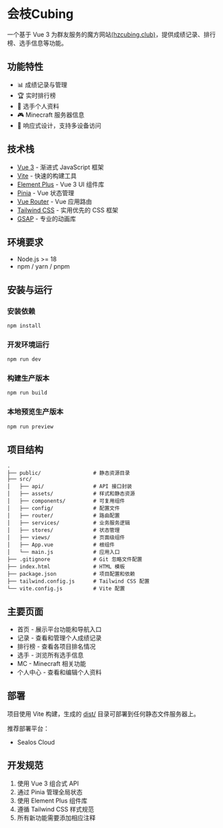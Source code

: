 # 会枝Cubing

一个基于 Vue 3 为群友服务的魔方网站[(hzcubing.club)](hzcubing.club)，提供成绩记录、排行榜、选手信息等功能。

## 功能特性

- 📊 成绩记录与管理
- 🏆 实时排行榜
- 👤 选手个人资料
- 🎮 Minecraft 服务器信息
- 📱 响应式设计，支持多设备访问

## 技术栈

- [Vue 3](https://v3.vuejs.org/) - 渐进式 JavaScript 框架
- [Vite](https://vitejs.dev/) - 快速的构建工具
- [Element Plus](https://element-plus.org/) - Vue 3 UI 组件库
- [Pinia](https://pinia.vuejs.org/) - Vue 状态管理
- [Vue Router](https://router.vuejs.org/) - Vue 应用路由
- [Tailwind CSS](https://tailwindcss.com/) - 实用优先的 CSS 框架
- [GSAP](https://greensock.com/gsap/) - 专业的动画库

## 环境要求

- Node.js >= 18
- npm / yarn / pnpm

## 安装与运行

### 安装依赖

```bash
npm install
```

### 开发环境运行

```bash
npm run dev
```

### 构建生产版本

```bash
npm run build
```

### 本地预览生产版本

```bash
npm run preview
```

## 项目结构

```
.
├── public/                 # 静态资源目录
├── src/
│   ├── api/                # API 接口封装
│   ├── assets/             # 样式和静态资源
│   ├── components/         # 可复用组件
│   ├── config/             # 配置文件
│   ├── router/             # 路由配置
│   ├── services/           # 业务服务逻辑
│   ├── stores/             # 状态管理
│   ├── views/              # 页面级组件
│   ├── App.vue             # 根组件
│   └── main.js             # 应用入口
├── .gitignore              # Git 忽略文件配置
├── index.html              # HTML 模板
├── package.json            # 项目配置和依赖
├── tailwind.config.js      # Tailwind CSS 配置
└── vite.config.js          # Vite 配置
```

## 主要页面

- 首页 - 展示平台功能和导航入口
- 记录 - 查看和管理个人成绩记录
- 排行榜 - 查看各项目排名情况
- 选手 - 浏览所有选手信息
- MC - Minecraft 相关功能
- 个人中心 - 查看和编辑个人资料

## 部署

项目使用 Vite 构建，生成的 [dist/](file:///home/devbox/project/dist/) 目录可部署到任何静态文件服务器上。

推荐部署平台：
- Sealos Cloud

## 开发规范

1. 使用 Vue 3 组合式 API
2. 通过 Pinia 管理全局状态
3. 使用 Element Plus 组件库
4. 遵循 Tailwind CSS 样式规范
5. 所有新功能需要添加相应注释

